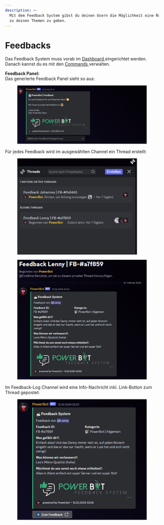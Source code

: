 ```yaml
---
description: >-
  Mit dem Feedback System gibst du deinen Usern die Möglichkeit eine Rückmeldung
  zu deinen Themen zu geben.
---
```


# Feedbacks

Das Feedback System muss vorab im [Dashboard ](../dashboard/feedback-settings.md)eingerichtet werden. Danach kannst du es mit den [Commands ](../commands/admin-commands/feedback.md)verwalten.

**Feedback Panel:**\
Das generierte Feedback Panel sieht so aus:

<figure><img src="../.gitbook/assets/image (4) (1).png" alt=""><figcaption></figcaption></figure>

Für jedes Feedback wird im ausgewählten Channel ein Thread erstellt:

<div align="left">

<figure><img src="../.gitbook/assets/image (5).png" alt="" width="392"><figcaption></figcaption></figure>

 

<figure><img src="../.gitbook/assets/image (6).png" alt="" width="485"><figcaption></figcaption></figure>

</div>

Im Feedback-Log Channel wird eine Info-Nachricht inkl. Link-Button zum Thread gepostet:

<div align="left">

<figure><img src="../.gitbook/assets/image (7).png" alt=""><figcaption></figcaption></figure>

</div>
